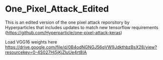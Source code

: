 # One_Pixel_Attack_Edited
This is an edited version of the one pixel attack reporsitory by Hyperparticles that includes updates to match new tensorflow requirements (https://github.com/Hyperparticle/one-pixel-attack-keras)

Load VGG16 weights here
https://drive.google.com/file/d/0B4odNGNGJ56qVW9JdkthbzBsX28/view?resourcekey=0-4S027Hj5jKjZluUe4rt8IA
